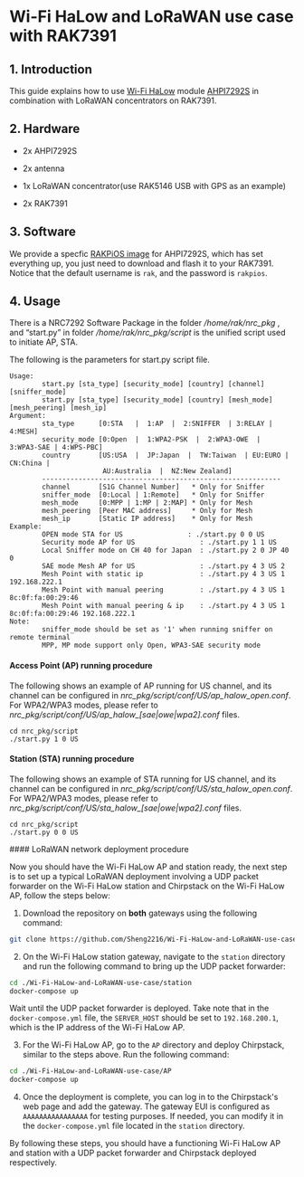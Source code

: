 # Wi-Fi HaLow and LoRaWAN use case with RAK7391

## 1. Introduction

This guide explains how to use [Wi-Fi HaLow]() module [AHPI7292S](https://www.alfa.com.tw/products/ahpi7292s) in combination with LoRaWAN concentrators on RAK7391.

## 2. Hardware

- 2x AHPI7292S
  
- 2x antenna
  
- 1x LoRaWAN concentrator(use RAK5146 USB with GPS as an example)
  
- 2x RAK7391
  

## 3. Software

We provide a specfic [RAKPiOS image](https://drive.google.com/file/d/1QrR1LJYv7bMaHwGgTRIq-LPaGU8VzoKg/view?usp=sharing) for AHPI7292S, which has set everything up, you just need to download and flash it to your RAK7391. Notice that the default username is `rak`, and the password is `rakpios`.

## 4. Usage

There is a NRC7292 Software Package in the folder */home/rak/nrc_pkg* , and “start.py” in folder */home/rak/nrc_pkg/script* is the unified script used to initiate AP, STA.

The following is the parameters for start.py script file.

```
Usage:
        start.py [sta_type] [security_mode] [country] [channel] [sniffer_mode]
        start.py [sta_type] [security_mode] [country] [mesh_mode] [mesh_peering] [mesh_ip]
Argument:
        sta_type      [0:STA   |  1:AP  |  2:SNIFFER  | 3:RELAY |  4:MESH]
        security_mode [0:Open  |  1:WPA2-PSK  |  2:WPA3-OWE  |  3:WPA3-SAE | 4:WPS-PBC]
        country       [US:USA  |  JP:Japan  |  TW:Taiwan  | EU:EURO | CN:China |
                       AU:Australia  |  NZ:New Zealand]
        -----------------------------------------------------------
        channel       [S1G Channel Number]   * Only for Sniffer
        sniffer_mode  [0:Local | 1:Remote]   * Only for Sniffer
        mesh_mode     [0:MPP | 1:MP | 2:MAP] * Only for Mesh
        mesh_peering  [Peer MAC address]     * Only for Mesh
        mesh_ip       [Static IP address]    * Only for Mesh
Example:
        OPEN mode STA for US                : ./start.py 0 0 US
        Security mode AP for US                : ./start.py 1 1 US
        Local Sniffer mode on CH 40 for Japan  : ./start.py 2 0 JP 40 0
        SAE mode Mesh AP for US                : ./start.py 4 3 US 2
        Mesh Point with static ip              : ./start.py 4 3 US 1 192.168.222.1
        Mesh Point with manual peering         : ./start.py 4 3 US 1 8c:0f:fa:00:29:46
        Mesh Point with manual peering & ip    : ./start.py 4 3 US 1 8c:0f:fa:00:29:46 192.168.222.1
Note:
        sniffer_mode should be set as '1' when running sniffer on remote terminal
        MPP, MP mode support only Open, WPA3-SAE security mode
```

#### Access Point (AP) running procedure

The following shows an example of AP running for US channel, and its channel can be configured in *nrc_pkg/script/conf/US/ap_halow_open.conf*. For WPA2/WPA3 modes, please refer to *nrc_pkg/script/conf/US/ap_halow_[sae|owe|wpa2].conf* files.

```
cd nrc_pkg/script
./start.py 1 0 US
```

#### Station (STA) running procedure

The following shows an example of STA running for US channel, and its channel can be configured in *nrc_pkg/script/conf/US/sta_halow_open.conf*. For WPA2/WPA3 modes, please refer to *nrc_pkg/script/conf/US/sta_halow_[sae|owe|wpa2].conf* files.

```
cd nrc_pkg/script
./start.py 0 0 US
```

#### LoRaWAN network deployment procedure

Now you should have the Wi-Fi HaLow AP and station ready, the next step is to set up a typical LoRaWAN deployment involving a UDP packet forwarder on the Wi-Fi HaLow station and Chirpstack on the Wi-Fi HaLow AP, follow the steps below:

1. Download the repository on **both** gateways using the following command:

```bash
git clone https://github.com/Sheng2216/Wi-Fi-HaLow-and-LoRaWAN-use-case.git
```

2. On the Wi-Fi HaLow station gateway, navigate to the `station` directory and run the following command to bring up the UDP packet forwarder:

```bash
cd ./Wi-Fi-HaLow-and-LoRaWAN-use-case/station
docker-compose up
```

Wait until the UDP packet forwarder is deployed. Take note that in the `docker-compose.yml` file, the `SERVER_HOST` should be set to `192.168.200.1`, which is the IP address of the Wi-Fi HaLow AP.

3. For the Wi-Fi HaLow AP, go to the `AP` directory and deploy Chirpstack, similar to the steps above. Run the following command:

```bash
cd ./Wi-Fi-HaLow-and-LoRaWAN-use-case/AP
docker-compose up
```

4. Once the deployment is complete, you can log in to the Chirpstack's web page and add the gateway. The gateway EUI is configured as `AAAAAAAAAAAAAAAA` for testing purposes. If needed, you can modify it in the `docker-compose.yml` file located in the `station` directory.

By following these steps, you should have a functioning Wi-Fi HaLow AP and station with a UDP packet forwarder and Chirpstack deployed respectively.

